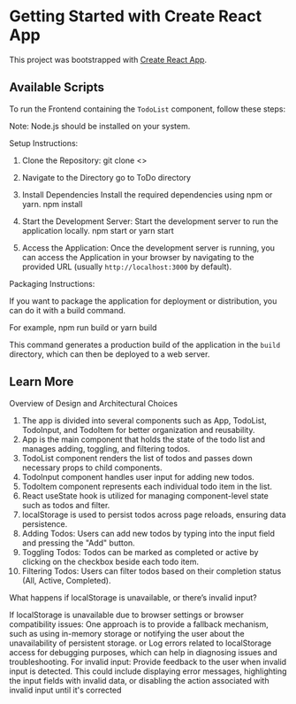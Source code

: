 # Getting Started with Create React App

This project was bootstrapped with [Create React App](https://github.com/facebook/create-react-app).

## Available Scripts

To run the Frontend containing the `TodoList` component, follow these steps:

Note: Node.js should be installed on your system.

Setup Instructions:

1. Clone the Repository:
   git clone <>

2. Navigate to the Directory
  go to ToDo directory

3. Install Dependencies
   Install the required dependencies using npm or yarn.
   npm install

4. Start the Development Server:
   Start the development server to run the application locally.
   npm start or yarn start

5. Access the Application:
   Once the development server is running, you can access the Application in your browser by navigating to the provided URL (usually `http://localhost:3000` by default).

Packaging Instructions:

If you want to package the application for deployment or distribution, you can do it with a build command.

For example, 
npm run build or yarn build

This command generates a production build of the application in the `build` directory, which can then be deployed to a web server.

## Learn More

Overview of Design and Architectural Choices
1. The app is divided into several components such as App, TodoList, TodoInput, and TodoItem for better organization and reusability.
2. App is the main component that holds the state of the todo list and manages adding, toggling, and filtering todos.
3. TodoList component renders the list of todos and passes down necessary props to child components.
4. TodoInput component handles user input for adding new todos.
5. TodoItem component represents each individual todo item in the list.
6. React useState hook is utilized for managing component-level state such as todos and filter.
7. localStorage is used to persist todos across page reloads, ensuring data persistence.
8. Adding Todos: Users can add new todos by typing into the input field and pressing the "Add" button.
9. Toggling Todos: Todos can be marked as completed or active by clicking on the checkbox beside each todo item.
10. Filtering Todos: Users can filter todos based on their completion status (All, Active, Completed).

What happens if localStorage is unavailable, or there’s invalid input?

If localStorage is unavailable due to browser settings or browser compatibility issues:
One approach is to provide a fallback mechanism, such as using in-memory storage or notifying the user about the unavailability of persistent storage.
or 
Log errors related to localStorage access for debugging purposes, which can help in diagnosing issues and troubleshooting.
For invalid input:
Provide feedback to the user when invalid input is detected. This could include displaying error messages, highlighting the input fields with invalid data, or disabling the action associated with invalid input until it's corrected